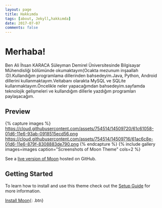 ```yaml
---
layout: page
title: Hakkımda
tags: [about, Jekyll,hakkımda]
date: 2017-07-07
comments: false
---
```

# Merhaba!
Ben Ali İhsan KARACA
Süleyman Demirel Üniversitesinde Bilgisayar Mühendisliği bölümünde okumaktayım(Ocakta mezunum inşaallah :D).Kullandığım programlama dillerinden bahsedeyim.Java, Python, Android dillerini kullanmaktayım.Veitabanı olarakta MySQL ve SQLite kullanmaktayım.Öncelikle neler yapacağımdan bahsedeyim.sayfamda teknolojik gelişmeleri ve kullandığım dillerle yazdığım programları paylaşacağım.


## Preview

{% capture images %}
    https://cloud.githubusercontent.com/assets/754514/14509720/61c61058-01d6-11e6-93ab-0918515ecd56.png
    https://cloud.githubusercontent.com/assets/754514/14509716/61ac6c8e-01d6-11e6-879f-8308883de790.png
{% endcapture %}
{% include gallery images=images caption="Screenshots of Moon Theme" cols=2 %}

See a [live version of Moon](http://taylantatli.github.io/Moon) hosted on GitHub.

## Getting Started

To learn how to install and use this theme check out the [Setup Guide](http://taylantatli.me/Moon/moon-theme/) for more information.
      
[Install Moon](https://github.com/TaylanTatli/Moon){: .btn}
